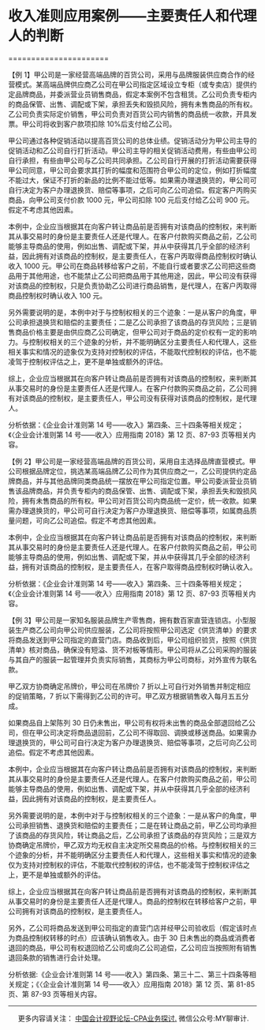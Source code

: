 ﻿# 收入准则应用案例——主要责任人和代理人的判断
======================

【例 1】甲公司是一家经营高端品牌的百货公司，采用与品牌服装供应商合作的经营模式。某高端品牌供应商乙公司在甲公司指定区域设立专柜（或专卖店）提供约定品牌商品，并委派营业员销售商品，假定本案例不包含租赁。乙公司负责专柜内的商品保管、出售、调配或下架，承担丢失和毁损风险，拥有未售商品的所有权。乙公司负责实际定价销售，甲公司负责对百货公司内销售的商品统一收款，开具发票。甲公司将收到客户款项扣除 10%后支付给乙公司。

甲公司通过各种促销活动以提高百货公司的总体业绩。促销活动分为甲公司主导的促销活动和乙公司自行打折活动。甲公司主导的相关促销活动费用，有些由甲公司自行承担，有些由甲公司与乙公司共同承担。乙公司自行开展的打折活动需要获得甲公司同意，甲公司会要求其打折的幅度和范围符合甲公司的定位，例如打折幅度不能过大，保证不打折的新品的比例不能过低等。如果需办理退换货的，甲公司可自行决定为客户办理退换货、赔偿等事项，之后可向乙公司追偿。假定客户丙购买商品，向甲公司支付价款 1000 元，甲公司扣除 100 元后支付给乙公司 900 元。假定不考虑其他因素。

本例中，企业应当根据其在向客户转让商品前是否拥有对该商品的控制权，来判断其从事交易时的身份是主要责任人还是代理人。在客户付款购买商品之前，乙公司能够主导商品的使用，例如出售、调配或下架，并从中获得其几乎全部的经济利益，因此拥有对该商品的控制权，是主要责任人，在客户丙取得商品控制权时确认收入 1000 元。甲公司在商品转移给客户之前，不能自行或者要求乙公司把这些商品用于其他用途，也不能禁止乙公司把商品用于其他用途，因此，甲公司没有获得对该商品的控制权，只是负责协助乙公司进行商品销售，是代理人，在客户丙取得商品控制权时确认收入 100 元。

另外需要说明的是，本例中对于与控制权相关的三个迹象：一是从客户的角度，甲公司承担退换货和赔偿的主要责任；二是乙公司承担了该商品的存货风险；三是销售商品价格主要是由供应商乙公司确定，但甲公司对于商品的定价权有一定的影响力。与控制权相关的三个迹象的分析，并不能明确区分主要责任人和代理人，这些相关事实和情况的迹象仅为支持对控制权的评估，不能取代控制权的评估，也不能凌驾于控制权评估之上，更不是单独或额外的评估。

综上，企业应当根据其在向客户转让商品前是否拥有对该商品的控制权，来判断其从事交易时的身份是主要责任人还是代理人。在客户付款购买商品之前，乙公司拥有对该商品的控制权，是主要责任人，甲公司没有获得对该商品的控制权，是代理人。

分析依据：《企业会计准则第 14 号——收入》第四条、三十四条等相关规定；《〈企业会计准则第 14 号——收入〉应用指南 2018》第 12 页、87-93 页等相关内容。

【例 2】甲公司是一家经营高端品牌的百货公司，采用自主选择品牌直营模式。甲公司根据品牌定位，挑选某高端品牌乙公司作为其供应商之一，乙公司提供约定品牌商品，并与其他品牌同类商品统一摆放在甲公司指定位置。甲公司委派营业员销售该品牌商品，并负责专柜内的商品保管、出售、调配或下架，承担丢失和毁损风险，拥有未售商品的所有权。甲公司对百货公司内商品统一定价，统一收款。如果需办理退换货的，甲公司可自行决定为客户办理退换货、赔偿等事项，如属商品质量问题，可向乙公司追偿。假定不考虑其他因素。

本例中，企业应当根据其在向客户转让商品前是否拥有对该商品的控制权，来判断其从事交易时的身份是主要责任人还是代理人。在客户付款购买商品之前，甲公司能够主导商品的使用，例如出售、调配或下架，并从中获得其几乎全部的经济利益，拥有对该商品的控制权，是主要责任人，在客户取得商品控制权时确认收入。

分析依据：《企业会计准则第 14 号——收入》第四条、三十四条等相关规定；《〈企业会计准则第 14 号——收入〉应用指南 2018》第 12 页、87-93 页等相关内容。

【例 3】甲公司是一家知名服装品牌生产零售商，拥有数百家直营连锁店。小型服装生产商乙公司向甲公司供应服装，乙公司将按照甲公司选定《供货清单》的要求将商品发送到甲公司指定的直营门店。商品收到后，甲公司组织验货，按照《供货清单》核对商品，确保没有短溢、货不对板等情形。甲公司将从乙公司采购的服装与其自产的服装一起管理并负责实际销售，其商标为甲公司商标，对外宣传为联名款。

甲乙双方协商确定吊牌价，甲公司在吊牌价 7 折以上可自行对外销售并制定相应的促销策略，7 折以下需得到乙公司的许可。甲乙双方根据销售收入每月五五分成。

如果商品自上架陈列 30 日仍未售出，甲公司有权将未出售的商品全部退回给乙公司，但在甲公司决定将商品退回前，乙公司不得取回、调换或移送商品。如果需办理退换货的，甲公司可自行决定为客户办理退换货、赔偿等事项，之后可向乙公司追偿。假定不考虑其他因素。

本例中，企业应当根据其在向客户转让商品前是否拥有对该商品的控制权，来判断其从事交易时的身份是主要责任人还是代理人。在客户付款购买商品之前，甲公司能够主导商品的使用，例如出售、调配或下架，并从中获得其几乎全部的经济利益，因此拥有对该商品的控制权，是主要责任人。

另外需要说明的是，本例中对于与控制权相关的三个迹象：一是从客户的角度，甲公司承担销售、退换货和赔偿的主要责任；二是在转让商品之前，甲乙公司均承担了该商品的存货风险，转让商品之后，乙公司承担了该商品的存货风险；三是双方协商确定吊牌价，甲乙双方均无权自主决定所交易商品的价格。与控制权相关的三个迹象的分析，并不能明确区分主要责任人和代理人，这些相关事实和情况的迹象仅为支持对控制权的评估，不能取代控制权的评估，也不能凌驾于控制权评估之上，更不是单独或额外的评估。

综上，企业应当根据其在向客户转让商品前是否拥有对该商品的控制权，来判断其从事交易时的身份是主要责任人还是代理人。商品的控制权在转移给客户之前，甲公司拥有对该商品的控制权，是主要责任人。

另外，乙公司将商品发送到甲公司指定的直营门店并经甲公司验收后（假定该时点为商品控制权转移的时点）应该确认销售收入。由于 30 日未售出的商品或消费者退回的商品，甲公司有权退回给乙公司或向乙公司追偿，乙公司应当按照附有销售退回条款的销售进行会计处理。

分析依据:《企业会计准则第 14 号——收入》第四条、第三十二、第三十四条等相关规定；《〈企业会计准则第 14 号——收入〉应用指南 2018》第 12 页、第 81-85 页、第 87-93 页等相关内容。

* * *

     更多内容请关注： [中国会计视野论坛-CPA业务探讨.](https://bbs.esnai.com/thread-5354530-1-3.html) 微信公众号:MY聊审计.